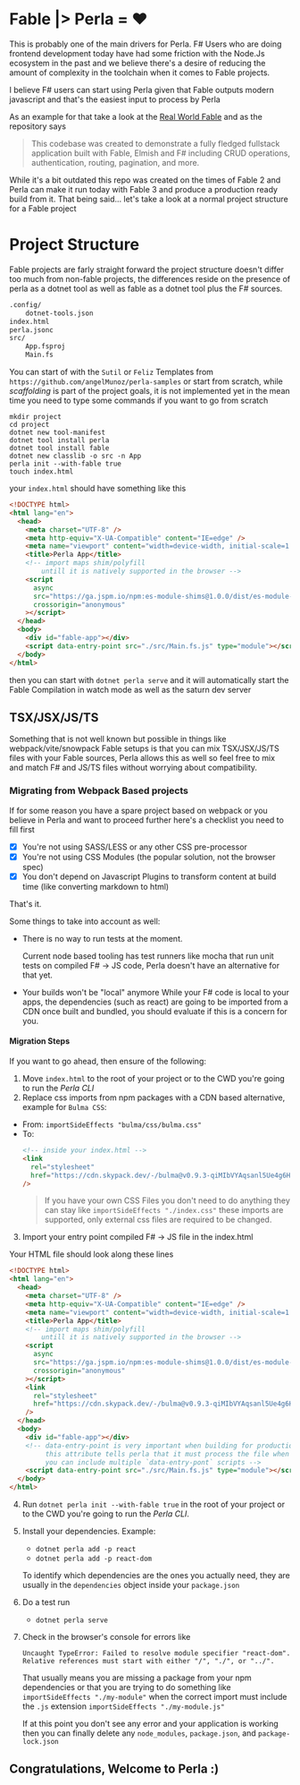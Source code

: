 [real world fable]: https://github.com/AngelMunoz/real-world-fable

# Fable |> Perla = ❤️

This is probably one of the main drivers for Perla. F# Users who are doing frontend development today have had some friction with the Node.Js ecosystem in the past and we believe there's a desire of reducing the amount of complexity in the toolchain when it comes to Fable projects.

I believe F# users can start using Perla given that Fable outputs modern javascript and that's the easiest input to process by Perla

As an example for that take a look at the [Real World Fable] and as the repository says

> This codebase was created to demonstrate a fully fledged fullstack application built with Fable, Elmish and F# including CRUD operations, authentication, routing, pagination, and more.

While it's a bit outdated this repo was created on the times of Fable 2 and Perla can make it run today with Fable 3 and produce a production ready build from it. That being said... let's take a look at a normal project structure for a Fable project

# Project Structure

Fable projects are farly straight forward the project structure doesn't differ too much from non-fable projects, the differences reside on the presence of perla as a dotnet tool as well as fable as a dotnet tool plus the F# sources.

```txt
.config/
    dotnet-tools.json
index.html
perla.jsonc
src/
    App.fsproj
    Main.fs
```

You can start of with the `Sutil` or `Feliz` Templates from `https://github.com/angelMunoz/perla-samples` or start from scratch, while _scaffolding_ is part of the project goals, it is not implemented yet in the mean time you need to type some commands if you want to go from scratch

```text
mkdir project
cd project
dotnet new tool-manifest
dotnet tool install perla
dotnet tool install fable
dotnet new classlib -o src -n App
perla init --with-fable true
touch index.html
```

your `index.html` should have something like this

```html
<!DOCTYPE html>
<html lang="en">
  <head>
    <meta charset="UTF-8" />
    <meta http-equiv="X-UA-Compatible" content="IE=edge" />
    <meta name="viewport" content="width=device-width, initial-scale=1.0" />
    <title>Perla App</title>
    <!-- import maps shim/polyfill
        untill it is natively supported in the browser -->
    <script
      async
      src="https://ga.jspm.io/npm:es-module-shims@1.0.0/dist/es-module-shims.js"
      crossorigin="anonymous"
    ></script>
  </head>
  <body>
    <div id="fable-app"></div>
    <script data-entry-point src="./src/Main.fs.js" type="module"></script>
  </body>
</html>
```

then you can start with `dotnet perla serve` and it will automatically start the Fable Compilation in watch mode as well as the saturn dev server

## TSX/JSX/JS/TS

Something that is not well known but possible in things like webpack/vite/snowpack Fable setups is that you can mix TSX/JSX/JS/TS files with your Fable sources, Perla allows this as well so feel free to mix and match F# and JS/TS files without worrying about compatibility.

### Migrating from Webpack Based projects

If for some reason you have a spare project based on webpack or you believe in Perla and want to proceed further here's a checklist you need to fill first

- [x] You're not using SASS/LESS or any other CSS pre-processor
- [x] You're not using CSS Modules (the popular solution, not the browser spec)
- [x] You don't depend on Javascript Plugins to transform content at build time (like converting markdown to html)

That's it.

Some things to take into account as well:

- There is no way to run tests at the moment.

  Current node based tooling has test runners like mocha that run unit tests on compiled F# -> JS code, Perla doesn't have an alternative for that yet.

- Your builds won't be "local" anymore
  While your F# code is local to your apps, the dependencies (such as react) are going to be imported from a CDN once built and bundled, you should evaluate if this is a concern for you.

#### Migration Steps

If you want to go ahead, then ensure of the following:

1. Move `index.html` to the root of your project or to the CWD you're going to run the _Perla CLI_
2. Replace css imports from npm packages with a CDN based alternative, example for `Bulma CSS`:

- From: `importSideEffects "bulma/css/bulma.css"`
- To:
  ```html
  <!-- inside your index.html -->
  <link
    rel="stylesheet"
    href="https://cdn.skypack.dev/-/bulma@v0.9.3-qiMIbVYAqsanl5Ue4g6H/dist=es2020,mode=raw/css/bulma.min.css"
  />
  ```
  > If you have your own CSS Files you don't need to do anything they can stay like `importSideEffects "./index.css"` these imports are supported, only external css files are required to be changed.

3. Import your entry point compiled F# -> JS file in the index.html

Your HTML file should look along these lines

```html
<!DOCTYPE html>
<html lang="en">
  <head>
    <meta charset="UTF-8" />
    <meta http-equiv="X-UA-Compatible" content="IE=edge" />
    <meta name="viewport" content="width=device-width, initial-scale=1.0" />
    <title>Perla App</title>
    <!-- import maps shim/polyfill
        untill it is natively supported in the browser -->
    <script
      async
      src="https://ga.jspm.io/npm:es-module-shims@1.0.0/dist/es-module-shims.js"
      crossorigin="anonymous"
    ></script>
    <link
      rel="stylesheet"
      href="https://cdn.skypack.dev/-/bulma@v0.9.3-qiMIbVYAqsanl5Ue4g6H/dist=es2020,mode=raw/css/bulma.min.css"
    />
  </head>
  <body>
    <div id="fable-app"></div>
    <!-- data-entry-point is very important when building for production
         this attribute tells perla that it must process the file when building
         you can include multiple `data-entry-pont` scripts -->
    <script data-entry-point src="./src/Main.fs.js" type="module"></script>
  </body>
</html>
```

4. Run `dotnet perla init --with-fable true` in the root of your project or to the CWD you're going to run the _Perla CLI_.

5. Install your dependencies. Example:

   - `dotnet perla add -p react`
   - `dotnet perla add -p react-dom`

   To identify which dependencies are the ones you actually need, they are usually in the `dependencies` object inside your `package.json`

6. Do a test run

   - `dotnet perla serve`

7. Check in the browser's console for errors like

   ```text
   Uncaught TypeError: Failed to resolve module specifier "react-dom".
   Relative references must start with either "/", "./", or "../".
   ```

   That usually means you are missing a package from your npm dependencies or that you are trying to do something like `importSideEffects "./my-module"` when the correct import must include the `.js` extension `importSideEffects "./my-module.js"`

   If at this point you don't see any error and your application is working then you can finally delete any `node_modules`, `package.json`, and `package-lock.json`

## Congratulations, Welcome to Perla :)

